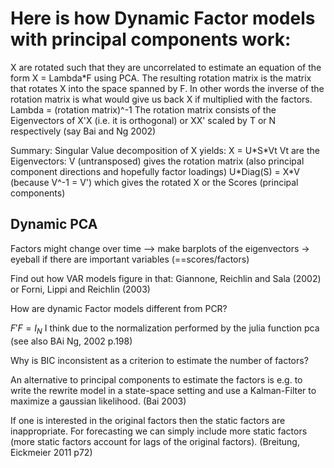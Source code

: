 # Here is how Dynamic Factor models with principal components work:

X are rotated such that they are uncorrelated to estimate an equation of the form
X = Lambda\*F
using PCA. The resulting rotation matrix is the matrix that rotates X into the space spanned by F. In other words the inverse of the rotation matrix is what would give us back X if multiplied with the factors.
Lambda = (rotation matrix)^-1  The rotation matrix consists of the Eigenvectors of X'X (i.e. it is orthogonal) or XX' scaled by T or N respectively (say Bai and Ng 2002)

Summary:
Singular Value decomposition of X yields:
X = U\*S\*Vt
Vt are the Eigenvectors: V (untransposed) gives the rotation matrix (also principal component directions and hopefully factor loadings)
U\*Diag(S) = X\*V (because V^-1 = V') which gives the rotated X or the Scores (principal components)

## Dynamic PCA
Factors might change over time --> make barplots of the eigenvectors -> eyeball if there are important variables (==scores/factors)

Find out how VAR models figure in that: Giannone, Reichlin and Sala (2002) or Forni, Lippi and Reichlin (2003) 


How are dynamic Factor models different from PCR?

$F'F = I_N$ I think due to the normalization performed by the julia function pca (see also BAi Ng, 2002 p.198)

Why is BIC inconsistent as a criterion to estimate the number of factors?

An alternative to principal components to estimate the factors is e.g. to write the rewrite model in a state-space setting and use a Kalman-Filter to maximize a gaussian likelihood. (Bai 2003)


If one is interested in the original factors then the static factors are inappropriate. For forecasting we can simply include more static factors (more static factors account for lags of the original factors). (Breitung, Eickmeier 2011 p72)
